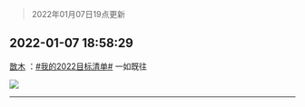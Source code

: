 > 2022年01月07日19点更新
<link rel="stylesheet" href="https://cdn.jsdelivr.net/gh/taotie6/sampleJSON@main/css/photo_show.css">
<meta name="referrer" content="no-referrer" />


 ## 2022-01-07 18:58:29 

 [㪚木](https://www.coolapk.com/feed/32663326?shareKey=OGIyMjQ2OWY0MDcyNjFkODFkMmY~) ：<a class="feed-link-tag" href="/t/我的2022目标清单?type=0">#我的2022目标清单#</a> 一如既往 

<div class="album">
<img class="img-item" src="http://image.coolapk.com/feed/2019/0121/16/1151259_1548059827_2716@300x208.gif" />
</div>

 ------- 

